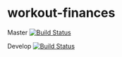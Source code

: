 # workout-finances
Master [![Build Status](https://travis-ci.com/nicktorn89/workout-finances.svg?token=hWdcuMVNyfHsakfHZFrg&branch=master)](https://travis-ci.com/nicktorn89/workout-finances)

Develop [![Build Status](https://travis-ci.com/nicktorn89/workout-finances.svg?token=hWdcuMVNyfHsakfHZFrg&branch=develop)](https://travis-ci.com/nicktorn89/workout-finances)
